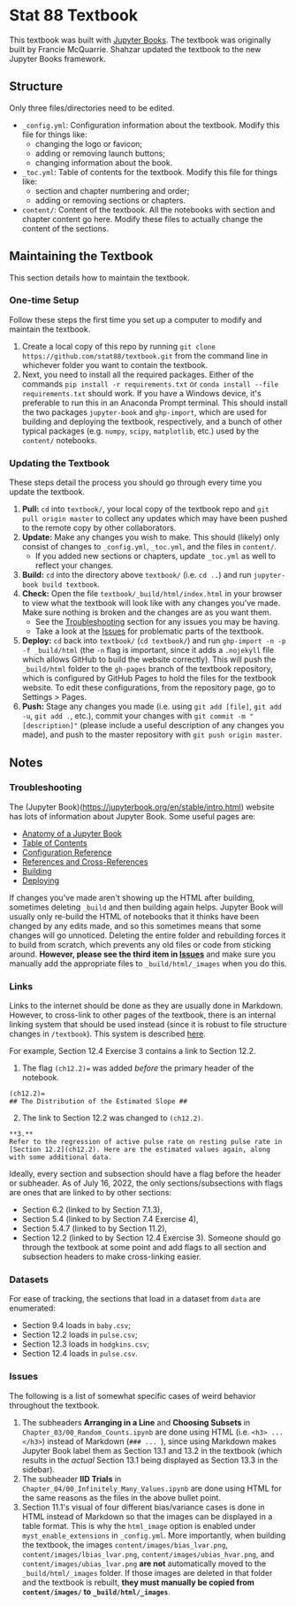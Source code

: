 # Stat 88 Textbook

This textbook was built with [Jupyter Books](https://jupyterbook.org/en/stable/intro.html). The textbook was originally built by Francie McQuarrie. Shahzar updated the textbook to the new Jupyter Books framework.

## Structure

Only three files/directories need to be edited.
- `_config.yml`: Configuration information about the textbook. Modify this file for things like:
    - changing the logo or favicon;
    - adding or removing launch buttons;
    - changing information about the book.
- `_toc.yml`: Table of contents for the textbook. Modify this file for things like:
    - section and chapter numbering and order;
    - adding or removing sections or chapters.
- `content/`: Content of the textbook. All the notebooks with section and chapter content go here. Modify these files to actually change the content of the sections.

## Maintaining the Textbook
This section details how to maintain the textbook.

### One-time Setup
Follow these steps the first time you set up a computer to modify and maintain the textbook.
1. Create a local copy of this repo by running `git clone https://github.com/stat88/textbook.git` from the command line in whichever folder you want to contain the textbook.
2. Next, you need to install all the required packages. Either of the commands `pip install -r requirements.txt` or `conda install --file requirements.txt` should work. If you have a Windows device, it's preferable to run this in an Anaconda Prompt terminal. This should install the two packages `jupyter-book` and `ghp-import`, which are used for building and deploying the textbook, respectively, and a bunch of other typical packages (e.g. `numpy`, `scipy`, `matplotlib`, etc.) used by the `content/` notebooks.


### Updating the Textbook
These steps detail the process you should go through every time you update the textbook.
1. **Pull:** `cd` into `textbook/`, your local copy of the textbook repo and `git pull origin master` to collect any updates which may have been pushed to the remote copy by other collaborators.
2. **Update:** Make any changes you wish to make. This should (likely) only consist of changes to `_config.yml`, `_toc.yml`, and the files in `content/`.
    - If you added new sections or chapters, update `_toc.yml` as well to reflect your changes.
3. **Build:** `cd` into the directory above `textbook/` (i.e. `cd ..`) and run `jupyter-book build textbook`.
4. **Check:** Open the file `textbook/_build/html/index.html` in your browser to view what the textbook will look like with any changes you've made. Make sure nothing is broken and the changes are as you want them. 
    - See the [Troubleshooting](#troubleshooting) section for any issues you may be having.
    - Take a look at the [Issues](#issues) for problematic parts of the textbook.
5. **Deploy:** `cd` back into `textbook/` (`cd textbook/`) and run `ghp-import -n -p -f _build/html` (the `-n` flag is important, since it adds a `.nojekyll` file which allows GitHub to build the website correctly). This will push the `_build/html` folder to the `gh-pages` branch of the textbook repository, which is configured by GitHub Pages to hold the files for the textbook website. To edit these configurations, from the repository page, go to Settings > Pages.
6. **Push:**  Stage any changes you made (i.e. using `git add [file]`, `git add -u`, `git add .`, etc.), commit your changes with `git commit -m "[description]"` (please include a useful description of any changes you made), and push to the master repository with `git push origin master`.

## Notes
### Troubleshooting
The (Jupyter Book)(https://jupyterbook.org/en/stable/intro.html) website has lots of information about Jupyter Book. Some useful pages are:
- [Anatomy of a Jupyter Book](https://jupyterbook.org/en/stable/start/create.html#anatomy-of-a-jupyter-book)
- [Table of Contents](https://jupyterbook.org/en/stable/structure/configure.html)
- [Configuration Reference](https://jupyterbook.org/en/stable/customize/config.html)
- [References and Cross-References](https://jupyterbook.org/en/stable/content/references.html)
- [Building](https://jupyterbook.org/en/stable/start/build.html)
- [Deploying](https://jupyterbook.org/en/stable/publish/gh-pages.html)

If changes you've made aren't showing up the HTML after building, sometimes deleting `_build` and then building again helps. Jupyter Book will usually only re-build the HTML of notebooks that it thinks have been changed by any edits made, and so this sometimes means that some changes will go unnoticed. Deleting the entire folder and rebuilding forces it to build from scratch, which prevents any old files or code from sticking around. **However, please see the third item in [Issues](#issues)** and make sure you manually add the appropriate files to `_build/html/_images` when you do this.

### Links
Links to the internet should be done as they are usually done in Markdown. However, to cross-link to other pages of the textbook, there is an internal linking system that should be used instead (since it is robust to file structure changes in `/textbook`). This system is described [here](https://jupyterbook.org/en/stable/content/references.html#reference-section-labels).

For example, Section 12.4 Exercise 3 contains a link to Section 12.2. 
1. The flag `(ch12.2)=` was added *before* the primary header of the notebook.
```
(ch12.2)=
## The Distribution of the Estimated Slope ##
```
2. The link to Section 12.2 was changed to `(ch12.2)`.
```
**3.** 
Refer to the regression of active pulse rate on resting pulse rate in [Section 12.2](ch12.2). Here are the estimated values again, along with some additional data.
```

Ideally, every section and subsection should have a flag before the header or subheader. As of July 16, 2022, the only sections/subsections with flags are ones that are linked to by other sections:
- Section 6.2 (linked to by Section 7.1.3),
- Section 5.4 (linked to by Section 7.4 Exercise 4),
- Section 5.4.7 (linked to by Section 11.2),
- Section 12.2 (linked to by Section 12.4 Exercise 3).
Someone should go through the textbook at some point and add flags to all section and subsection headers to make cross-linking easier.

### Datasets
For ease of tracking, the sections that load in a dataset from `data` are enumerated:
- Section 9.4 loads in `baby.csv`;
- Section 12.2 loads in `pulse.csv`;
- Section 12.3 loads in `hodgkins.csv`;
- Section 12.4 loads in `pulse.csv`.

### Issues
The following is a list of somewhat specific cases of weird behavior throughout the textbook.
1. The subheaders **Arranging in a Line** and **Choosing Subsets** in `Chapter_03/00_Random_Counts.ipynb` are done using HTML (i.e. `<h3> ... </h3>`) instead of Markdown (`### ... `), since using Markdown makes Jupyter Book label them as Section 13.1 and 13.2 in the textbook (which results in the *actual* Section 13.1 being displayed as Section 13.3 in the sidebar).
2. The subheader **IID Trials** in `Chapter_04/00_Infinitely_Many_Values.ipynb` are done using HTML for the same reasons as the files in the above bullet point.
3. Section 11.1's visual of four different bias/variance cases is done in HTML instead of Markdown so that the images can be displayed in a table format. This is why the `html_image` option is enabled under `myst_enable_extensions` in `_config.yml`. More importantly, when building the textbook, the images `content/images/bias_lvar.png`, `content/images/lbias_lvar.png`, `content/images/ubias_hvar.png`, and `content/images/ubias_lvar.png` **are not** automatically moved to the `_build/html/_images` folder. If those images are deleted in that folder and the textbook is rebuilt, **they must manually be copied from `content/images/` to `_build/html/_images`**.